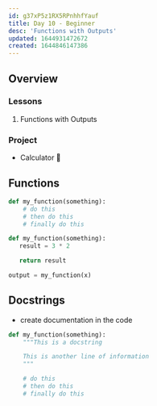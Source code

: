 ```yaml
---
id: g37xP5z1RX5RPnhhfYauf
title: Day 10 - Beginner
desc: 'Functions with Outputs'
updated: 1644931472672
created: 1644846147386
---
```


## Overview

### Lessons

1. Functions with Outputs

### Project

- Calculator 🧮

## Functions

```py
def my_function(something):
    # do this
    # then do this
    # finally do this
```

```py
def my_function(something):
   result = 3 * 2

   return result

output = my_function(x)
```

## Docstrings

- create documentation in the code

```py
def my_function(something):
    """This is a docstring

    This is another line of information
    """

    # do this
    # then do this
    # finally do this
```

